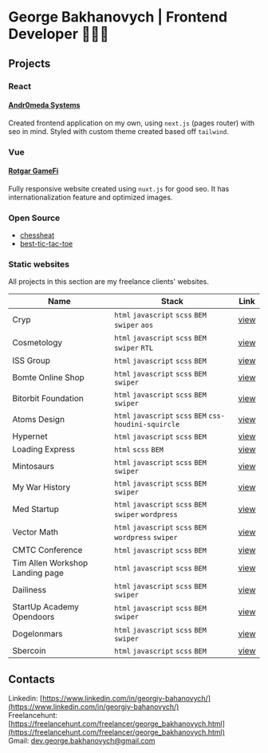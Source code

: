 # George Bakhanovych | Frontend Developer 👨🏼‍💻

## Projects


### React

<h4><a href="https://andr0meda.io/">Andr0meda Systems</a></h4>
      
Created frontend application on my own, using `next.js` (pages router) with seo in mind. Styled with custom theme created based off `tailwind`. 

### Vue

<h4><a href="https://rotgar.e6voe9.com/en/">Rotgar GameFi</a></h4>
      
Fully responsive website created using `nuxt.js` for good seo. It has internationalization feature and optimized images.

### Open Source

- <a href="https://github.com/maxdemaio/chess-heat">chessheat</a>
- <a href="https://github.com/rozhkoy/best-tic-tac-toe">best-tic-tac-toe</a>

### Static websites

All projects in this section are my freelance clients' websites.

| Name | Stack | Link
|--|--|--|
| Cryp | `html` `javascript` `scss` `BEM` `swiper` `aos` | [view](https://cryp.e6voe9.com/) |
| Cosmetology | `html` `javascript` `scss` `BEM` `swiper` `RTL` | [view](https://cosmetology-rtl.e6voe9.com/) |
| ISS Group | `html` `javascript` `scss` `BEM` | [view](https://issgroupworld.com/) |
| Bomte Online Shop | `html` `javascript` `scss` `BEM` `swiper` | [view](https://bomte.e6voe9.com/) |
| Bitorbit Foundation | `html` `javascript` `scss` `BEM` `swiper` | [view](https://bitorbit.e6voe9.com/) |
| Atoms Design | `html` `javascript` `scss` `BEM` `css-houdini-squircle`  | [view](https://atoms.e6voe9.com/) |
| Hypernet | `html` `javascript` `scss` `BEM` | [view](https://hypernet.e6voe9.com/) |
| Loading Express | `html` `scss` `BEM` | [view](https://e6voe9.github.io/loading-express/) |
| Mintosaurs | `html` `javascript` `scss` `BEM` `swiper` | [view](https://mintosaurs.com/) |
| My War History | `html` `javascript` `scss` `BEM` `swiper` | [view](https://my-war-history.e6voe9.com/) |
| Med Startup | `html` `javascript` `scss` `BEM` `swiper` `wordpress` | [view](https://med-startup.com.ua/) |
| Vector Math | `html` `javascript` `scss` `BEM` `wordpress` `swiper` | [view](https://vector-math.com.ua/) |
| CMTC Conference | `html` `javascript` `scss` `BEM` | [view](https://cmtc-conference.e6voe9.com/) |
| Tim Allen Workshop Landing page | `html` `javascript` `scss` `BEM` | [view](https://www.sodaze.com/tim-allen/) |
| Dailiness | `html` `javascript` `scss` `BEM` `swiper` | [view](https://www.sodaze.com/dailiness/) |
| StartUp Academy Opendoors | `html` `javascript` `scss` `BEM` `swiper` | [view](https://opendoors.startup-academy.com.ua/) |
| Dogelonmars | `html` `javascript` `scss` `BEM` `swiper`| [view](https://dogelonmars.com/) |
| Sbercoin | `html` `javascript` `scss` `BEM` | [view](http://y96179bv.beget.tech/projects/sbercoin/) |

## Contacts
Linkedin: [https://www.linkedin.com/in/georgiy-bahanovych/](https://www.linkedin.com/in/georgiy-bahanovych/) <br>
Freelancehunt: [https://freelancehunt.com/freelancer/george_bakhanovych.html](https://freelancehunt.com/freelancer/george_bakhanovych.html) <br>
Gmail: <a href="mailto:dev.george.bakhanovych@gmail.com">dev.george.bakhanovych@gmail.com</a>
